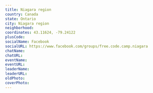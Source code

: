 ```yaml
---
title: Niagara region
country: Canada
state: Ontario
city: Niagara region
neighborhood: 
coordinates: 43.11624, -79.24122
plusCode:
socialName: Facebook
socialURL: https://www.facebook.com/groups/free.code.camp.niagara
chatName:
chatURL:
eventName:
eventURL:
leaderName:
leaderURL:
oldPhoto: 
coverPhoto:
---
```

